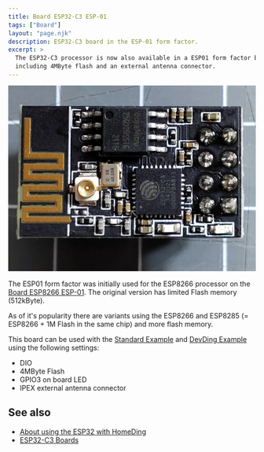 ```yaml
---
title: Board ESP32-C3 ESP-01
tags: ["Board"]
layout: "page.njk"
description: ESP32-C3 board in the ESP-01 form factor.
excerpt: >
  The ESP32-C3 processor is now also available in a ESP01 form factor board
  including 4MByte flash and an external antenna connector.
---
```


![ESP32-C3 board](esp32c3-01.jpg "w600")

The ESP01 form factor was initially used for the ESP8266 processor on the [Board ESP8266 ESP-01](/boards/esp8266/esp01.md).
The original version has limited Flash memory (512kByte).

As of it's popularity there are variants using the ESP8266 and ESP8285 (= ESP8266 + 1M Flash in the same chip)
and more flash memory.

This board can be used with the [Standard Example](/examples/standard.md) and [DevDing Example](/examples/devding.md)
using the following settings:

* DIO
* 4MByte Flash
* GPIO3 on board LED
* IPEX external antenna connector

## See also

* [About using the ESP32 with HomeDing](../esp32/readme.md)
* [ESP32-C3 Boards](./index.md)
 